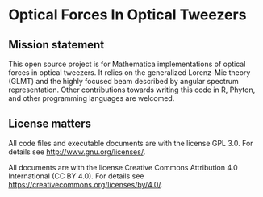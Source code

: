 # Optical Forces In Optical Tweezers

## Mission statement
This open source project is for Mathematica implementations of optical forces in optical tweezers. It relies on the generalized Lorenz-Mie theory (GLMT) and the highly focused beam described by angular spectrum representation. Other contributions towards writing this code in R, Phyton, and other programming languages are welcomed.

## License matters
All code files and executable documents are with the license GPL 3.0. For details see http://www.gnu.org/licenses/.

All documents are with the license Creative Commons Attribution 4.0 International (CC BY 4.0). For details see https://creativecommons.org/licenses/by/4.0/.
